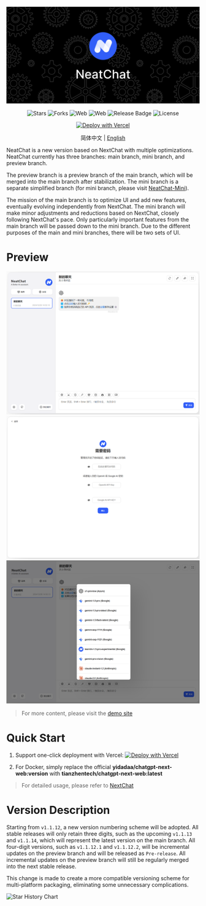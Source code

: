 <div align="center">

![](https://raw.githubusercontent.com/tianzhentech/static/main/images/NeatChat-Dark.svg)

![Stars](https://img.shields.io/github/stars/tianzhentech/neatchat)
![Forks](https://img.shields.io/github/forks/tianzhentech/neatchat)
![Web](https://img.shields.io/badge/Web-PWA-orange?logo=microsoftedge)
![Web](https://img.shields.io/badge/-Windows-blue?logo=windows)
![Release Badge](https://img.shields.io/github/v/release/tianzhentech/neatchat.svg)
![License](https://img.shields.io/github/license/tianzhentech/neatchat.svg)

[![Deploy with Vercel](https://vercel.com/button)](https://vercel.com/new/clone?repository-url=https://github.com/tianzhentech/NeatChat.git)

简体中文 | [English](README.en.md)
</div>


NeatChat is a new version based on NextChat with multiple optimizations. NeatChat currently has three branches: main branch, mini branch, and preview branch.

The preview branch is a preview branch of the main branch, which will be merged into the main branch after stabilization. The mini branch is a separate simplified branch (for mini branch, please visit [NeatChat-Mini](https://github.com/tianzhentech/NeatChat-Mini)).

The mission of the main branch is to optimize UI and add new features, eventually evolving independently from NextChat. The mini branch will make minor adjustments and reductions based on NextChat, closely following NextChat's pace. Only particularly important features from the main branch will be passed down to the mini branch. Due to the different purposes of the main and mini branches, there will be two sets of UI.

# Preview
![](https://raw.githubusercontent.com/tianzhentech/static/main/images/%7B326DD837-A2FE-4603-A289-47FD5FED329A%7D.png)
![](https://raw.githubusercontent.com/tianzhentech/static/main/images/%7B1FB6B249-72D5-42F0-B861-7FE95ADCEEEE%7D.png)
![](https://raw.githubusercontent.com/tianzhentech/static/main/images/%7B6656232E-09F3-472D-A2B4-621DDD57D9CC%7D.png)
> For more content, please visit the [demo site](https://neat.tz889.us.kg)

# Quick Start
1. Support one-click deployment with Vercel: [![Deploy with Vercel](https://vercel.com/button)](https://vercel.com/new/clone?repository-url=https://github.com/tianzhentech/NeatChat.git)

2. For Docker, simply replace the official **yidadaa/chatgpt-next-web:version** with **tianzhentech/chatgpt-next-web:latest**

> For detailed usage, please refer to [NextChat](https://github.com/ChatGPTNextWeb/ChatGPT-Next-Web)



# Version Description
Starting from `v1.1.12`, a new version numbering scheme will be adopted. All stable releases will only retain three digits, such as the upcoming `v1.1.13` and `v1.1.14`, which will represent the latest version on the main branch. All four-digit versions, such as `v1.1.12.1` and `v1.1.12.2`, will be incremental updates on the preview branch and will be released as `Pre-release`. All incremental updates on the preview branch will still be regularly merged into the next stable release.

This change is made to create a more compatible versioning scheme for multi-platform packaging, eliminating some unnecessary complications.



<a>
 <picture>
   <source media="(prefers-color-scheme: dark)" srcset="https://api.star-history.com/svg?repos=tianzhentech/NeatChat&type=Date&theme=dark" />
   <source media="(prefers-color-scheme: light)" srcset="https://api.star-history.com/svg?repos=tianzhentech/NeatChat&type=Date" />
   <img alt="Star History Chart" src="https://api.star-history.com/svg?repos=tianzhentech/NeatChat&type=Date" />
 </picture>
</a>
